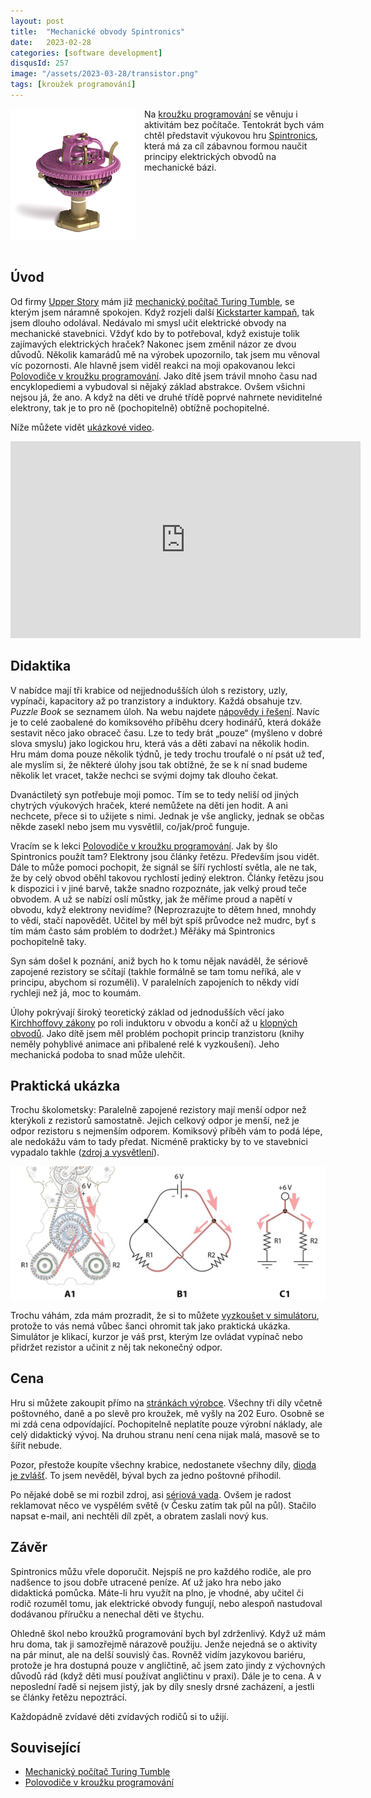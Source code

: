 ```yaml
---
layout: post
title:  "Mechanické obvody Spintronics"
date:   2023-02-28
categories: [software development]
disqusId: 257
image: "/assets/2023-03-28/transistor.png"
tags: [kroužek programování]
---
```


<div style="float: left; margin: 0 1em 1em 0; text-align: center;"><img src="/assets/2023-03-28/transistor.png" /></div>

Na [kroužku programování](/tag/krou%C5%BEek-programov%C3%A1n%C3%AD) se věnuju i aktivitám bez počítače.
Tentokrát bych vám chtěl představit výukovou hru [Spintronics](https://upperstory.com/spintronics/), která má za cíl zábavnou formou naučit principy elektrických obvodů na mechanické bázi.

<div style="clear:both"></div>
<!--more-->

## Úvod


Od firmy [Upper Story](https://upperstory.com) mám již [mechanický počítač Turing Tumble](/software%20development/2021/10/20/mechanicky-pocitac-turing-tumble.html),
se kterým jsem náramně spokojen.
Když rozjeli další [Kickstarter kampaň](https://www.kickstarter.com/projects/upperstory/spintronics-build-mechanical-circuits), tak jsem dlouho odolával.
Nedávalo mi smysl učit elektrické obvody na mechanické stavebnici.
Vždyť kdo by to potřeboval, když existuje tolik zajímavých elektrických hraček?
Nakonec jsem změnil názor ze dvou důvodů.
Několik kamarádů mě na výrobek upozornilo, tak jsem mu věnoval víc pozornosti.
Ale hlavně jsem viděl reakci na moji opakovanou lekci [Polovodiče v kroužku programování](/software%20development/2020/06/29/polovodice-v-krouzku-programovani.html).
Jako dítě jsem trávil mnoho času nad encyklopediemi a vybudoval si nějaký základ abstrakce.
Ovšem všichni nejsou já, že ano.
A když na děti ve druhé třídě poprvé nahrnete neviditelné elektrony, tak je to pro ně (pochopitelně) obtížně pochopitelné.

Níže můžete vidět [ukázkové video](https://www.youtube.com/watch?v=957kZIBKob8).

<iframe width="560" height="315" src="https://www.youtube.com/embed/957kZIBKob8" title="YouTube video player" frameborder="0" allow="accelerometer; autoplay; clipboard-write; encrypted-media; gyroscope; picture-in-picture; web-share" allowfullscreen></iframe>


## Didaktika

V nabídce mají tři krabice od nejjednodušších úloh s rezistory, uzly, vypínači, kapacitory až po tranzistory a induktory.
Každá obsahuje tzv. _Puzzle Book_ se seznamem úloh.
Na webu najdete [nápovědy i řešení](https://upperstory.com/spintronics/solutions/).
Navíc je to celé zaobalené do komiksového příběhu dcery hodinářů, která dokáže sestavit něco jako obraceč času. 
Lze to tedy brát „pouze“ (myšleno v dobré slova smyslu) jako logickou hru, která vás a děti zabaví na několik hodin.
Hru mám doma pouze několik týdnů, je tedy trochu troufalé o ní psát už teď, ale myslím si, že některé úlohy jsou tak obtížné,
že se k ní snad budeme několik let vracet, takže nechci se svými dojmy tak dlouho čekat.

Dvanáctiletý syn potřebuje moji pomoc.
Tím se to tedy neliší od jiných chytrých výukových hraček, které nemůžete na děti jen hodit.
A ani nechcete, přece si to užijete s nimi.
Jednak je vše anglicky, jednak se občas někde zasekl nebo jsem mu vysvětlil, co/jak/proč funguje.

Vracím se k lekci [Polovodiče v kroužku programování](/software%20development/2020/06/29/polovodice-v-krouzku-programovani.html).
Jak by šlo Spintronics použít tam?
Elektrony jsou články řetězu.
Především jsou vidět.
Dále to může pomoci pochopit, že signál se šíří rychlostí světla, ale ne tak, že by celý obvod oběhl takovou rychlostí jediný elektron.
Články řetězu jsou k dispozici i v jiné barvě, takže snadno rozpoznáte, jak velký proud teče obvodem.
A už se nabízí oslí můstky, jak že měříme proud a napětí v obvodu, když elektrony nevidíme? (Neprozrazujte to dětem hned, mnohdy to vědí, stačí 
napovědět. Učitel by měl být spíš průvodce než mudrc, byť s tím mám často sám problém to dodržet.)
Měřáky má Spintronics pochopitelně taky.

Syn sám došel k poznání, aniž bych ho k tomu nějak naváděl, že sériově zapojené rezistory se sčítají
(takhle formálně se tam tomu neříká, ale v principu, abychom si rozuměli). V paralelních zapojeních to někdy vidí rychleji než já, moc to koumám.

Úlohy pokrývají široký teoretický základ od jednodušších věcí jako [Kirchhoffovy zákony](https://cs.wikipedia.org/wiki/Kirchhoffovy_z%C3%A1kony) 
po roli induktoru v obvodu a končí až u [klopných obvodů](https://cs.wikipedia.org/wiki/Bistabiln%C3%AD_klopn%C3%BD_obvod).
Jako dítě jsem měl problém pochopit princip tranzistoru (knihy neměly pohyblivé animace ani přibalené relé k vyzkoušení).
Jeho mechanická podoba to snad může ulehčit. 


## Praktická ukázka

Trochu školometsky: Paralelně zapojené rezistory mají menší odpor než kterýkoli z rezistorů samostatně.
Jejich celkový odpor je menší, než je odpor rezistoru s nejmenším odporem.
Komiksový příběh vám to podá lépe, ale nedokážu vám to tady předat.
Nicméně prakticky by to ve stavebnici vypadalo takhle ([zdroj a vysvětlení](https://upperstory.com/spintronics/science/#circuitdiagrams)).

![](/assets/2023-03-28/parallel-science-circuit-a.jpg)

Trochu váhám, zda mám prozradit, že si to můžete [vyzkoušet v simulátoru](https://simulator.spintronics.com/?linkID=33),
protože to vás nemá vůbec šanci ohromit tak jako praktická ukázka.
Simulátor je klikací, kurzor je váš prst, kterým lze ovládat vypínač nebo přidržet rezistor a učinit z něj tak nekonečný odpor.


## Cena

Hru si můžete zakoupit přímo na [stránkách výrobce](https://store-eu.upperstory.com/collections/spintronics).
Všechny tři díly včetně poštovného, daně a po slevě pro kroužek, mě vyšly na 202 Euro.
Osobně se mi zdá cena odpovídající.
Pochopitelně neplatíte pouze výrobní náklady, ale celý didaktický vývoj.
Na druhou stranu není cena nijak malá, masově se to šířit nebude.

Pozor, přestože koupíte všechny krabice, nedostanete všechny díly, [dioda je zvlášť](https://store-eu.upperstory.com/collections/spintronic-parts/products/spintronic-diode).
To jsem nevěděl, býval bych za jedno poštovné přihodil.

Po nějaké době se mi rozbil zdroj, asi [sériová vada](https://community.spintronics.com/t/problem-with-the-battery-skipping/153).
Ovšem je radost reklamovat něco ve vyspělém světě (v Česku zatím tak půl na půl).
Stačilo napsat e-mail, ani nechtěli díl zpět, a obratem zaslali nový kus.


## Závěr

Spintronics můžu vřele doporučit.
Nejspíš ne pro každého rodiče, ale pro nadšence to jsou dobře utracené peníze.
Ať už jako hra nebo jako didaktická pomůcka.
Máte-li hru využít na plno, je vhodné, aby učitel či rodič rozuměl tomu, jak elektrické obvody fungují,
nebo alespoň nastudoval dodávanou příručku a nenechal děti ve štychu.

Ohledně škol nebo kroužků programování bych byl zdrženlivý.
Když už mám hru doma, tak ji samozřejmě nárazově použiju.
Jenže nejedná se o aktivity na pár minut, ale na delší souvislý čas.
Rovněž vidím jazykovou bariéru, protože je hra dostupná pouze v angličtině, ač jsem zato jindy z výchovných důvodů rád (když děti musí používat angličtinu v praxi).
Dále je to cena.
A v neposlední řadě si nejsem jistý, jak by díly snesly drsné zacházení, a jestli se články řetězu nepoztrácí.

Každopádně zvídavé děti zvídavých rodičů si to užijí.


## Související

- [Mechanický počítač Turing Tumble](/software%20development/2021/10/20/mechanicky-pocitac-turing-tumble.html)
- [Polovodiče v kroužku programování](/software%20development/2020/06/29/polovodice-v-krouzku-programovani.html)
